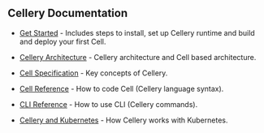 ## Cellery Documentation


- [Get Started](https://github.com/wso2-cellery/sdk) - Includes steps to install, set up Cellery runtime and build and 
deploy your first Cell. 

- [Cellery Architecture](https://github.com/wso2-cellery/sdk/docs/cellery-architecture.md) - Cellery architecture and 
Cell based architecture.

- [Cell Specification](https://github.com/wso2-cellery/spec/blob/master/README.md) - Key concepts of Cellery.

- [Cell Reference](https://github.com/wso2-cellery/sdk/docs/cell-reference.md) - How to code Cell (Cellery language 
syntax).

- [CLI Reference](https://github.com/wso2-cellery/sdk/docs/cli-reference.md) - How to use CLI (Cellery commands). 

- [Cellery and Kubernetes](https://github.com/wso2-cellery/sdk/docs/cellery-and-kubernetes.md) - How Cellery works with 
Kubernetes.
